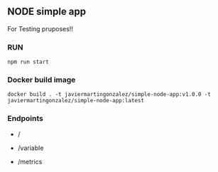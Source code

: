 ## NODE simple app

For Testing pruposes!!


### RUN

```
npm run start
```


### Docker build image

```
docker build . -t javiermartingonzalez/simple-node-app:v1.0.0 -t javiermartingonzalez/simple-node-app:latest
```

### Endpoints

* /

* /variable

* /metrics

